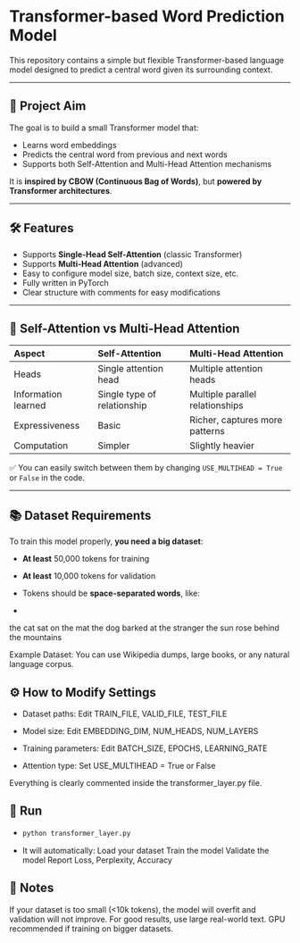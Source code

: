 # Transformer-based Word Prediction Model

This repository contains a simple but flexible Transformer-based language model designed to predict a central word given its surrounding context.

---

## 🎯 Project Aim

The goal is to build a small Transformer model that:
- Learns word embeddings
- Predicts the central word from previous and next words
- Supports both Self-Attention and Multi-Head Attention mechanisms

It is **inspired by CBOW (Continuous Bag of Words)**, but **powered by Transformer architectures**.

---

## 🛠️ Features

- Supports **Single-Head Self-Attention** (classic Transformer)
- Supports **Multi-Head Attention** (advanced)
- Easy to configure model size, batch size, context size, etc.
- Fully written in PyTorch
- Clear structure with comments for easy modifications

---

## 🧠 Self-Attention vs Multi-Head Attention

| Aspect | Self-Attention | Multi-Head Attention |
|:------|:---------------|:---------------------|
| Heads | Single attention head | Multiple attention heads |
| Information learned | Single type of relationship | Multiple parallel relationships |
| Expressiveness | Basic | Richer, captures more patterns |
| Computation | Simpler | Slightly heavier |

✅ You can easily switch between them by changing `USE_MULTIHEAD = True` or `False` in the code.

---

## 📚 Dataset Requirements

To train this model properly, **you need a big dataset**:

- **At least** 50,000 tokens for training
- **At least** 10,000 tokens for validation
- Tokens should be **space-separated words**, like:

- ```text
 the cat sat on the mat
 the dog barked at the stranger
 the sun rose behind the mountains

Example Dataset: You can use Wikipedia dumps, large books, or any natural language corpus.

## ⚙️ How to Modify Settings
- Dataset paths: Edit TRAIN_FILE, VALID_FILE, TEST_FILE

- Model size: Edit EMBEDDING_DIM, NUM_HEADS, NUM_LAYERS

- Training parameters: Edit BATCH_SIZE, EPOCHS, LEARNING_RATE

- Attention type: Set USE_MULTIHEAD = True or False

Everything is clearly commented inside the transformer_layer.py file.

## 🚀 Run
- ```python
  python transformer_layer.py

- It will automatically:
Load your dataset
Train the model
Validate the model
Report Loss, Perplexity, Accuracy

## 📣 Notes
If your dataset is too small (<10k tokens), the model will overfit and validation will not improve.
For good results, use large real-world text.
GPU recommended if training on bigger datasets.
